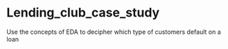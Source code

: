 # Lending_club_case_study
Use the concepts of EDA to decipher which type of customers default on a loan
